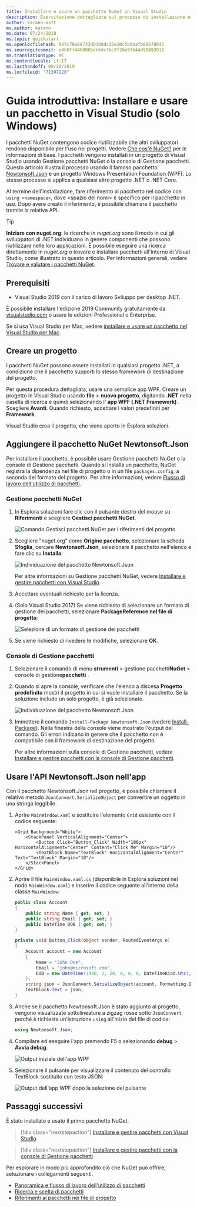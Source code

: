 ```yaml
---
title: Installare e usare un pacchetto NuGet in Visual Studio
description: Esercitazione dettagliata sul processo di installazione e uso di un pacchetto NuGet in un progetto di Visual Studio.
author: karann-msft
ms.author: karann
ms.date: 07/24/2018
ms.topic: quickstart
ms.openlocfilehash: 92fc78a88733d0308dc26e10c5b0bafb86b78045
ms.sourcegitcommit: e4b0ff4460865db6dc7bc9f20e9f644d98493011
ms.translationtype: MT
ms.contentlocale: it-IT
ms.lasthandoff: 09/26/2019
ms.locfileid: "71307220"
---
```

# <a name="quickstart-install-and-use-a-package-in-visual-studio-windows-only"></a>Guida introduttiva: Installare e usare un pacchetto in Visual Studio (solo Windows)

I pacchetti NuGet contengono codice riutilizzabile che altri sviluppatori rendono disponibile per l'uso nei progetti. Vedere [Che cos'è NuGet?](../What-is-NuGet.md) per le informazioni di base. I pacchetti vengono installati in un progetto di Visual Studio usando Gestione pacchetti NuGet o la console di Gestione pacchetti. Questo articolo illustra il processo usando il famoso pacchetto [Newtonsoft.Json](https://www.nuget.org/packages/Newtonsoft.Json/) e un progetto Windows Presentation Foundation (WPF). Lo stesso processo si applica a qualsiasi altro progetto .NET o .NET Core.

Al termine dell'installazione, fare riferimento al pacchetto nel codice con `using <namespace>`, dove \<spazio dei nomi\> è specifico per il pacchetto in uso. Dopo avere creato il riferimento, è possibile chiamare il pacchetto tramite la relativa API.

> [!Tip]
> **Iniziare con nuget.org**: le ricerche in *nuget.org* sono il modo in cui gli sviluppatori di .NET individuano in genere componenti che possono riutilizzare nelle loro applicazioni. È possibile eseguire una ricerca direttamente in *nuget.org* o trovare e installare pacchetti all'interno di Visual Studio, come illustrato in questo articolo. Per informazioni generali, vedere [Trovare e valutare i pacchetti NuGet](../consume-packages/finding-and-choosing-packages.md).

## <a name="prerequisites"></a>Prerequisiti

- Visual Studio 2019 con il carico di lavoro Sviluppo per desktop .NET.

È possibile installare l'edizione 2019 Community gratuitamente da [visualstudio.com](https://www.visualstudio.com/) o usare le edizioni Professional o Enterprise.

Se si usa Visual Studio per Mac, vedere [installare e usare un pacchetto nel Visual Studio per Mac](install-and-use-a-package-in-visual-studio-mac.md).

## <a name="create-a-project"></a>Creare un progetto

I pacchetti NuGet possono essere installati in qualsiasi progetto .NET, a condizione che il pacchetto supporti lo stesso framework di destinazione del progetto.

Per questa procedura dettagliata, usare una semplice app WPF. Creare un progetto in Visual Studio usando **file** > **nuovo progetto**, digitando **.NET** nella casella di ricerca e quindi selezionando l' **app WPF (.NET Framework)** . Scegliere **Avanti**. Quando richiesto, accettare i valori predefiniti per **Framework**.

Visual Studio crea il progetto, che viene aperto in Esplora soluzioni.

## <a name="add-the-newtonsoftjson-nuget-package"></a>Aggiungere il pacchetto NuGet Newtonsoft.Json

Per installare il pacchetto, è possibile usare Gestione pacchetti NuGet o la console di Gestione pacchetti. Quando si installa un pacchetto, NuGet registra la dipendenza nel file di progetto o in un file `packages.config`, a seconda del formato del progetto. Per altre informazioni, vedere [Flusso di lavoro dell'utilizzo di pacchetti](../consume-packages/Overview-and-Workflow.md).

### <a name="nuget-package-manager"></a>Gestione pacchetti NuGet

1. In Esplora soluzioni fare clic con il pulsante destro del mouse su **Riferimenti** e scegliere **Gestisci pacchetti NuGet**.

    ![Comando Gestisci pacchetti NuGet per i riferimenti del progetto](media/QS_Use-02-ManageNuGetPackages.png)

1. Scegliere "nuget.org" come **Origine pacchetto**, selezionare la scheda **Sfoglia**, cercare **Newtonsoft.Json**, selezionare il pacchetto nell'elenco e fare clic su **Installa**:

    ![Individuazione del pacchetto Newtonsoft.Json](media/QS_Use-03-NewtonsoftJson.png)

    Per altre informazioni su Gestione pacchetti NuGet, vedere [Installare e gestire pacchetti con Visual Studio](../consume-packages/install-use-packages-visual-studio.md).

1. Accettare eventuali richieste per la licenza.

1. (Solo Visual Studio 2017) Se viene richiesto di selezionare un formato di gestione dei pacchetti, selezionare **PackageReference nel file di progetto**:

    ![Selezione di un formato di gestione dei pacchetti](media/QS_Use-03b-SelectFormat.png)

1. Se viene richiesto di rivedere le modifiche, selezionare **OK**.

### <a name="package-manager-console"></a>Console di Gestione pacchetti

1. Selezionare il comando di menu **strumenti** > gestione pacchetti**NuGet** > console di gestione**pacchetti** .

1. Quando si apre la console, verificare che l'elenco a discesa **Progetto predefinito** mostri il progetto in cui si vuole installare il pacchetto. Se la soluzione include un solo progetto, è già selezionato.

    ![Individuazione del pacchetto Newtonsoft.Json](media/QS_Use-08-Console1.png)

1. Immettere il comando `Install-Package Newtonsoft.Json` (vedere [Install-Package](../reference/ps-reference/ps-ref-install-package.md)). Nella finestra della console viene mostrato l'output del comando. Gli errori indicano in genere che il pacchetto non è compatibile con il framework di destinazione del progetto.

   Per altre informazioni sulla console di Gestione pacchetti, vedere [Installare e gestire pacchetti con la console di Gestione pacchetti](../consume-packages/install-use-packages-powershell.md).

## <a name="use-the-newtonsoftjson-api-in-the-app"></a>Usare l'API Newtonsoft.Json nell'app

Con il pacchetto Newtonsoft.Json nel progetto, è possibile chiamare il relativo metodo `JsonConvert.SerializeObject` per convertire un oggetto in una stringa leggibile.

1. Aprire `MainWindow.xaml` e sostituire l'elemento `Grid` esistente con il codice seguente:

    ```xaml
    <Grid Background="White">
        <StackPanel VerticalAlignment="Center">
            <Button Click="Button_Click" Width="100px" HorizontalAlignment="Center" Content="Click Me" Margin="10"/>
            <TextBlock Name="TextBlock" HorizontalAlignment="Center" Text="TextBlock" Margin="10"/>
        </StackPanel>
    </Grid>
    ```

1. Aprire il file `MainWindow.xaml.cs` (disponibile in Esplora soluzioni nel nodo `MainWindow.xaml`) e inserire il codice seguente all'interno della classe `MainWindow`:

    ```cs
    public class Account
    {
        public string Name { get; set; }
        public string Email { get; set; }
        public DateTime DOB { get; set; }
    }

    private void Button_Click(object sender, RoutedEventArgs e)
    {
        Account account = new Account
        {
            Name = "John Doe",
            Email = "john@microsoft.com",
            DOB = new DateTime(1980, 2, 20, 0, 0, 0, DateTimeKind.Utc),
        };
        string json = JsonConvert.SerializeObject(account, Formatting.Indented);
        TextBlock.Text = json;
    }
    ```

1. Anche se il pacchetto Newtonsoft.Json è stato aggiunto al progetto, vengono visualizzate sottolineature a zigzag rosse sotto `JsonConvert` perché è richiesta un'istruzione `using` all'inizio del file di codice:

    ```cs
    using Newtonsoft.Json;
    ```

1. Compilare ed eseguire l'app premendo F5 o selezionando **debug** > **Avvia debug**:

    ![Output iniziale dell'app WPF](media/QS_Use-06-AppStart.png)

1. Selezionare il pulsante per visualizzare il contenuto del controllo TextBlock sostituito con testo JSON:

    ![Output dell'app WPF dopo la selezione del pulsante](media/QS_Use-07-AppEnd.png)

## <a name="next-steps"></a>Passaggi successivi

È stato installato e usato il primo pacchetto NuGet.

> [!div class="nextstepaction"]
> [Installare e gestire pacchetti con Visual Studio](../consume-packages/install-use-packages-visual-studio.md)

> [!div class="nextstepaction"]
> [Installare e gestire pacchetti con la console di Gestione pacchetti](../consume-packages/install-use-packages-powershell.md)

Per esplorare in modo più approfondito ciò che NuGet può offrire, selezionare i collegamenti seguenti.

- [Panoramica e flusso di lavoro dell'utilizzo di pacchetti](../consume-packages/overview-and-workflow.md)
- [Ricerca e scelta di pacchetti](../consume-packages/finding-and-choosing-packages.md)
- [Riferimenti ai pacchetti nei file di progetto](../consume-packages/package-references-in-project-files.md)
